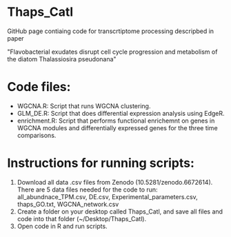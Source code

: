 # Thaps_Catl

GitHub page contiaing code for transcrtiptome processing descripbed in paper 

"Flavobacterial exudates disrupt cell cycle progression and metabolism of the diatom Thalassiosira pseudonana" 

# Code files:

- WGCNA.R: Script that runs WGCNA clustering.  
- GLM_DE.R: Script that does differential expression analysis using EdgeR. 
- enrichment.R: Script that performs functional enrichemnt on genes in WGCNA modules and differentially expressed genes for the three time comparisons.

# Instructions for running scripts:

1. Download all data .csv files from Zenodo (10.5281/zenodo.6672614). There are 5 data files needed for the code to run: all_abundnace_TPM.csv, DE.csv, Experimental_parameters.csv, thaps_GO.txt, WGCNA_network.csv
3. Create a folder on your desktop called Thaps_Catl, and save all files and code into that folder (~/Desktop/Thaps_Catl). 
4. Open code in R and run scripts. 
